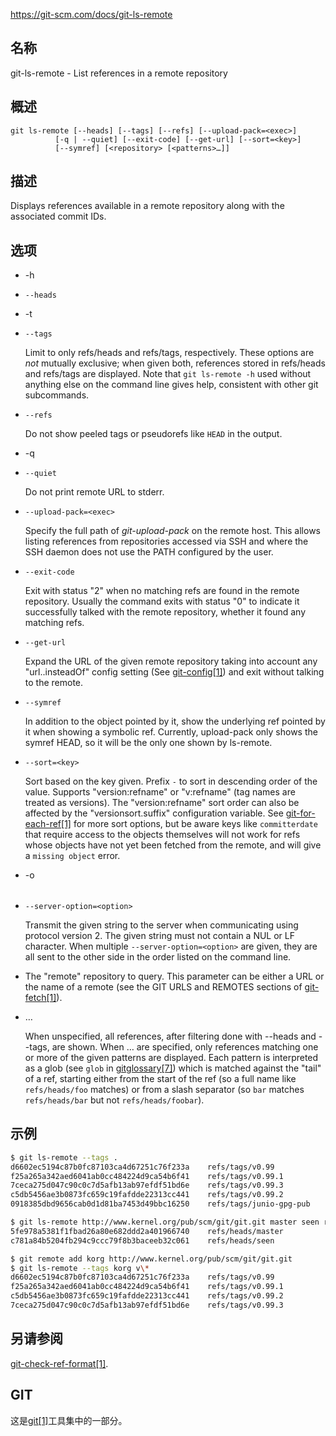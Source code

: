 https://git-scm.com/docs/git-ls-remote

## 名称

git-ls-remote - List references in a remote repository

## 概述

```
git ls-remote [--heads] [--tags] [--refs] [--upload-pack=<exec>]
	      [-q | --quiet] [--exit-code] [--get-url] [--sort=<key>]
	      [--symref] [<repository> [<patterns>…]]
```

## 描述

Displays references available in a remote repository along with the associated commit IDs.

## 选项

- -h

- `--heads`

- -t

- `--tags`

  Limit to only refs/heads and refs/tags, respectively. These options are *not* mutually exclusive; when given both, references stored in refs/heads and refs/tags are displayed. Note that `git ls-remote -h` used without anything else on the command line gives help, consistent with other git subcommands.

- `--refs`

  Do not show peeled tags or pseudorefs like `HEAD` in the output.

- -q

- `--quiet`

  Do not print remote URL to stderr.

- `--upload-pack=<exec>`

  Specify the full path of *git-upload-pack* on the remote host. This allows listing references from repositories accessed via SSH and where the SSH daemon does not use the PATH configured by the user.

- `--exit-code`

  Exit with status "2" when no matching refs are found in the remote repository. Usually the command exits with status "0" to indicate it successfully talked with the remote repository, whether it found any matching refs.

- `--get-url`

  Expand the URL of the given remote repository taking into account any "url.<base>.insteadOf" config setting (See [git-config[1]](../git-config)) and exit without talking to the remote.

- `--symref`

  In addition to the object pointed by it, show the underlying ref pointed by it when showing a symbolic ref. Currently, upload-pack only shows the symref HEAD, so it will be the only one shown by ls-remote.

- `--sort=<key>`

  Sort based on the key given. Prefix `-` to sort in descending order of the value. Supports "version:refname" or "v:refname" (tag names are treated as versions). The "version:refname" sort order can also be affected by the "versionsort.suffix" configuration variable. See [git-for-each-ref[1]](../git-for-each-ref) for more sort options, but be aware keys like `committerdate` that require access to the objects themselves will not work for refs whose objects have not yet been fetched from the remote, and will give a `missing object` error.

- -o <option>

- `--server-option=<option>`

  Transmit the given string to the server when communicating using protocol version 2. The given string must not contain a NUL or LF character. When multiple `--server-option=<option>` are given, they are all sent to the other side in the order listed on the command line.

- <repository>

  The "remote" repository to query. This parameter can be either a URL or the name of a remote (see the GIT URLS and REMOTES sections of [git-fetch[1]](../git-fetch)).

- <patterns>…

  When unspecified, all references, after filtering done with --heads and --tags, are shown. When <patterns>… are specified, only references matching one or more of the given patterns are displayed. Each pattern is interpreted as a glob (see `glob` in [gitglossary[7]](../../7/gitglossary)) which is matched against the "tail" of a ref, starting either from the start of the ref (so a full name like `refs/heads/foo` matches) or from a slash separator (so `bar` matches `refs/heads/bar` but not `refs/heads/foobar`).

## 示例

``` bash
$ git ls-remote --tags .
d6602ec5194c87b0fc87103ca4d67251c76f233a	refs/tags/v0.99
f25a265a342aed6041ab0cc484224d9ca54b6f41	refs/tags/v0.99.1
7ceca275d047c90c0c7d5afb13ab97efdf51bd6e	refs/tags/v0.99.3
c5db5456ae3b0873fc659c19fafdde22313cc441	refs/tags/v0.99.2
0918385dbd9656cab0d1d81ba7453d49bbc16250	refs/tags/junio-gpg-pub

$ git ls-remote http://www.kernel.org/pub/scm/git/git.git master seen rc
5fe978a5381f1fbad26a80e682ddd2a401966740	refs/heads/master
c781a84b5204fb294c9ccc79f8b3baceeb32c061	refs/heads/seen

$ git remote add korg http://www.kernel.org/pub/scm/git/git.git
$ git ls-remote --tags korg v\*
d6602ec5194c87b0fc87103ca4d67251c76f233a	refs/tags/v0.99
f25a265a342aed6041ab0cc484224d9ca54b6f41	refs/tags/v0.99.1
c5db5456ae3b0873fc659c19fafdde22313cc441	refs/tags/v0.99.2
7ceca275d047c90c0c7d5afb13ab97efdf51bd6e	refs/tags/v0.99.3
```

## 另请参阅

[git-check-ref-format[1]](../git-check-ref-format).

## GIT

  这是[git[1]](../../Git)工具集中的一部分。